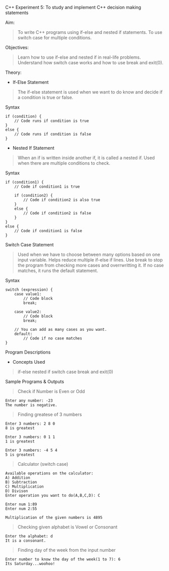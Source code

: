 C++ Experiment 5: To study and implement C++ decision making statements

Aim: 
> To write C++ programs using if-else and nested if statements.
> To use switch case for multiple conditions.

Objectives:
> Learn how to use if-else and nested if in real-life problems.
> Understand how switch case works and how to use break and exit(0).

Theory:
- If-Else Statement
> The if-else statement is used when we want to do know and decide if a condition is true or false.

Syntax
```
if (condition) {
    // Code runs if condition is true
}
else {
    // Code runs if condition is false
}
```

- Nested If Statement
> When an if is written inside another if, it is called a nested if.
> Used when there are multiple conditions to check.
 
Syntax
```
if (condition1) {
    // Code if condition1 is true

    if (condition2) {
        // Code if condition2 is also true
    }
    else {
        // Code if condition2 is false
    }
}
else {
    // Code if condition1 is false
}
```
Switch Case Statement
> Used when we have to choose between many options based on one input variable.
> Helps reduce multiple if-else if lines.
> Use break to stop the program from checking more cases and overrwritting it.
> If no case matches, it runs the default statement.

Syntax
```
switch (expression) {
    case value1:
        // Code block 
        break;

    case value2:
        // Code block
        break;

    // You can add as many cases as you want.
    default:
        // Code if no case matches
}
```
Program Descriptions
- Concepts Used
> if-else
> nested if
> switch case
> break and exit(0)

Sample Programs & Outputs

> Check if Number is Even or Odd
```
Enter any number: -23  
The number is negative.
```
> Finding greatese of 3 numbers 
```
Enter 3 numbers: 2 8 0
8 is greatest
```

```
Enter 3 numbers: 0 1 1
1 is greatest
```
```
Enter 3 numbers: -4 5 4
5 is greatest
```

> Calculator (switch case)
``` 
Available operations on the calculator:
A) Addition
B) Subtraction
C) Multiplication
D) Divison
Enter operation you want to do(A,B,C,D): C

Enter num 1:89
Enter num 2:55

Multiplication of the given numbers is 4895
```
> Checking given alphabet is Vowel or Consonant
```
Enter the alphabet: d
It is a consonant.
```
> Finding day of the week from the input number
```
Enter number to know the day of the week(1 to 7): 6
Its Saturday...woohoo!
```
